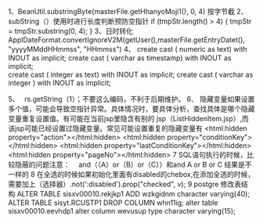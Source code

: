 1、BeanUtil.substringByte(masterFile.getHhanyoMoji1(), 0, 4) 按字节截 2、subString（）使用时进行长度判断预防空指针
	if (tmpStr.length() > 4) {
	tmpStr = tmpStr.substring(0, 4);
			}
3、日时转化
	ApplDateFormat.convertIgnoreV2M(getUser(),masterFile.getEntryDatet(), "yyyyMMddHHmmss", "HHmmss")
4、 
		create cast ( numeric as text) with INOUT as implicit; 
		create cast ( varchar as timestamp) with INOUT as implicit;   
		create cast ( integer as text) with INOUT as implicit; 
		create cast ( varchar as integer ) with INOUT as implicit;

5、　	rs.getString（1）；不要这么编码，不利于后期维护。
6、 	隐藏变量如果设置多个值，可能会导致空指针异常。具体情况时，要具体分析，查找具体是哪个隐藏变量重复设置值。有可能在当前jsp里隐含有别的				jsp（ListHiddenItem.jsp）,而该jsp可能已经设置过隐藏变量。常见可能设置重复的隐藏变量有
		<html:hidden property="action"></html:hidden>
		<html:hidden property="conditionKey"></html:hidden>
		<html:hidden property="lastConditionKey"></html:hidden>
		<html:hidden property="pageNo"></html:hidden>
7	SQL语句执行的时候，比较隐蔽的问题注意：
	　and（（A）or（B）or（C））和and  A or B or C 结果是不一样的
8	在全选的时候如果初始化里面有disabled的chebox,在添加全选的时候，需要加上（选择器）.not(':disabled').prop("checked", v);
9	postgre 修改表结构
		ALTER TABLE sisxv00010.rekjkp1 ADD wzkgidnm character varying(40);
		ALTER TABLE sisyt.RCUSTP1 DROP  COLUMN whn11ig;
		alter table sisxv00010.eevhdp1 alter column wevusup type character varying(15);
